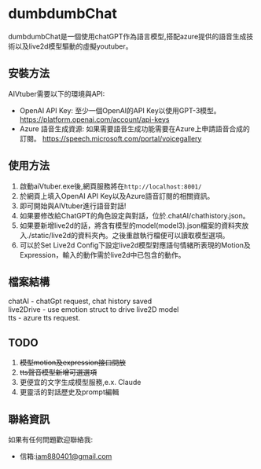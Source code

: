 # dumbdumbChat
dumbdumbChat是一個使用chatGPT作為語言模型,搭配azure提供的語音生成技術以及live2d模型驅動的虛擬youtuber。
## 安裝方法
AIVtuber需要以下的環境與API: 
- OpenAI API Key: 至少一個OpenAI的API Key以使用GPT-3模型。  
<https://platform.openai.com/account/api-keys> 
- Azure 語音生成資源: 如果需要語音生成功能需要在Azure上申請語音合成的訂閱。
<https://speech.microsoft.com/portal/voicegallery>
## 使用方法  
1. 啟動aiVtuber.exe後,網頁服務將在`http://localhost:8001/` 
2. 於網頁上填入OpenAI API Key以及Azure語音訂閱的相關資訊。  
3. 即可開始與AIVtuber進行語音對話! 
4. 如果要修改給ChatGPT的角色設定與對話，位於.chatAI/chathistory.json。
5. 如果要新增live2d的話，將含有模型的model(model3).json檔案的資料夾放入./static/live2d的資料夾內。之後重啟執行檔便可以讀取模型選項。
6. 可以於Set Live2d Config下設定live2d模型對應語句情緒所表現的Motion及Expression，輸入的動作需於live2d中已包含的動作。
## 檔案結構
chatAI - chatGpt request, chat history saved   
live2Drive - use emotion struct to drive live2D model   
tts - azure tts request.
## TODO
1. ~~模型motion及expression接口開放~~
2. ~~tts聲音模型新增可選選項~~
3. 更便宜的文字生成模型服務,e.x. Claude    
4. 更靈活的對話歷史及prompt編輯
## 聯絡資訊
如果有任何問題歡迎聯絡我:
- 信箱:iam880401@gmail.com
